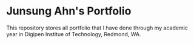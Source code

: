 # Junsung Ahn's Portfolio
This repository stores all portfolio that I have done through my academic year in Digipen Institue of Technology, Redmond, WA.
